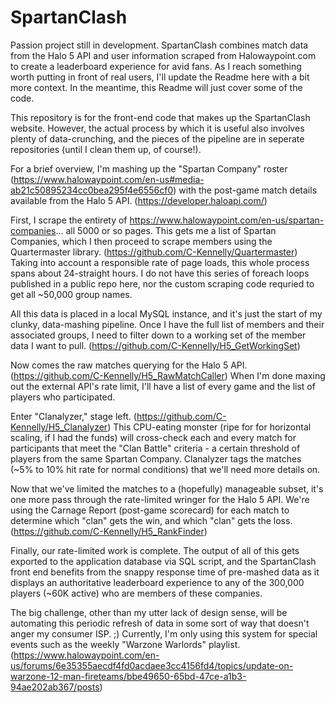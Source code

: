 # SpartanClash
  Passion project still in development.  SpartanClash combines match data from the Halo 5 API and user information scraped from Halowaypoint.com to create a leaderboard experience for avid fans.  As I reach something worth putting in front of real users, I'll update the Readme here with a bit more context.  In the meantime, this Readme will just cover some of the code.



This repository is for the front-end code that makes up the SpartanClash website.  However, the actual process by which it is useful also involves plenty of data-crunching, and the pieces of the pipeline are in seperate repositories (until I clean them up, of course!).

For a brief overview, I'm mashing up the "Spartan Company" roster (https://www.halowaypoint.com/en-us#media-ab21c50895234cc0bea295f4e6556cf0) with the post-game match details available from the Halo 5 API.  (https://developer.haloapi.com/)

First, I scrape the entirety of https://www.halowaypoint.com/en-us/spartan-companies... all 5000 or so pages.  This gets me a list of Spartan Companies, which I then proceed to scrape members using the Quartermaster library. (https://github.com/C-Kennelly/Quartermaster) Taking into account a responsible rate of page loads, this whole process spans about 24-straight hours.  I do not have this series of foreach loops published in a public repo here, nor the custom scraping code requried to get all ~50,000 group names.

All this data is placed in a local MySQL instance, and it's just the start of my clunky, data-mashing pipeline.  Once I have the full list of members and their associated groups, I need to filter down to a working set of the member data I want to pull.  (https://github.com/C-Kennelly/H5_GetWorkingSet)

Now comes the raw matches querying for the Halo 5 API.  (https://github.com/C-Kennelly/H5_RawMatchCaller)  When I'm done maxing out the external API's rate limit, I'll have a list of every game and the list of players who participated.

Enter "Clanalyzer," stage left.  (https://github.com/C-Kennelly/H5_Clanalyzer) This CPU-eating monster (ripe for for horizontal scaling, if I had the funds) will cross-check each and every match for participants that meet the "Clan Battle" criteria - a certain threshold of players from the same Spartan Company.  Clanalyzer tags the matches (~5% to 10% hit rate for normal conditions) that we'll need more details on.

Now that we've limited the matches to a (hopefully) manageable subset, it's one more pass through the rate-limited wringer for the Halo 5 API.  We're using the Carnage Report (post-game scorecard) for each match to determine which "clan" gets the win, and which "clan" gets the loss.  (https://github.com/C-Kennelly/H5_RankFinder)

Finally, our rate-limited work is complete.  The output of all of this gets exported to the application database via SQL script, and the SpartanClash front end benefits from the snappy response time of pre-mashed data as it displays an authoritative leaderboard experience to any of the 300,000 players (~60K active) who are members of these companies.

The big challenge, other than my utter lack of design sense, will be automating this periodic refresh of data in some sort of way that doesn't anger my consumer ISP.  ;)  Currently, I'm only using this system for special events such as the weekly "Warzone Warlords" playlist. (https://www.halowaypoint.com/en-us/forums/6e35355aecdf4fd0acdaee3cc4156fd4/topics/update-on-warzone-12-man-fireteams/bbe49650-65bd-47ce-a1b3-94ae202ab367/posts)
